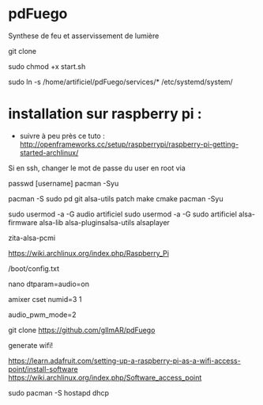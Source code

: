 # pdFuego
Synthese de feu et asservissement de lumière  

git clone 

sudo chmod +x start.sh 


sudo ln -s /home/artificiel/pdFuego/services/*  /etc/systemd/system/ 

# installation sur raspberry pi : 

* suivre à peu près ce tuto :
http://openframeworks.cc/setup/raspberrypi/raspberry-pi-getting-started-archlinux/

Si en ssh, changer le mot de passe du user en root via 

passwd [username] 
pacman -Syu

pacman -S sudo pd git  alsa-utils patch make cmake 
 pacman -Syu


sudo usermod -a -G audio artificiel
sudo usermod -a -G sudo artificiel
alsa-firmware alsa-lib alsa-pluginsalsa-utils alsaplayer 

zita-alsa-pcmi 


https://wiki.archlinux.org/index.php/Raspberry_Pi

/boot/config.txt

nano dtparam=audio=on

amixer cset numid=3 1

audio_pwm_mode=2

git clone https://github.com/gllmAR/pdFuego


generate wifi! 

https://learn.adafruit.com/setting-up-a-raspberry-pi-as-a-wifi-access-point/install-software
https://wiki.archlinux.org/index.php/Software_access_point

sudo pacman -S hostapd dhcp